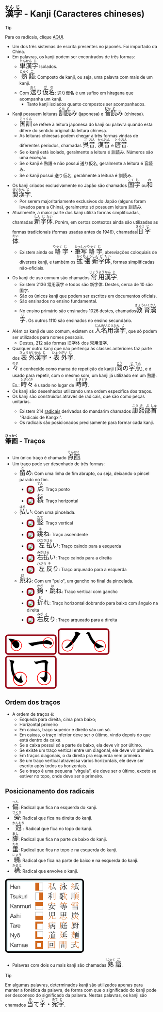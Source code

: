# <ruby>漢<rt>かん</rt>字<rt>じ</rt></ruby> - Kanji (Caracteres chineses)

> [!TIP]
> Para os radicais, clique [AQUI](radicais.md).

-   Um dos três sistemas de escrita presentes no japonês. Foi importado da China.
-   Em palavras, os kanji podem ser encontrados de três formas:
    -   <font size="5"><code><ruby>単<rt>たん</rt>漢<rt>かん</rt>字<rt>じ</rt></ruby></code></font> Isolados.
    -   <font size="5"><code><ruby>熟<rt>じゅく</rt>語<rt>ご</rt></ruby></code></font>: Composto de kanji, ou seja, uma palavra com mais de um kanji.
    -   Com <font size="5"><code><ruby>送<rt>おく</rt></ruby>り<ruby>仮<rt>が</rt>名<rt>な</rt></ruby></code></font>: 送り仮名 é um sufixo em hiragana que acompanha um kanji.
        -   Tanto kanji isolados quanto compostos ser acompanhados.
-   Kanji possuem leituras <font size="5"><code><ruby>訓<rt>くん</rt>読<rt>よ</rt></ruby>み</code></font> (japonesa) e <font size="5"><code><ruby>音<rt>おん</rt>読<rt>よ</rt></ruby>み</code></font> (chinesa).
    -   <font size="5"><code><ruby>国<rt>こっ</rt>訓<rt>くん</rt></ruby></code></font> se refere à leitura japonesa do kanji ou palavra quando esta difere do sentido original da leitura chinesa.
    -   As leituras chinesas podem chegar a três formas vindas de diferentes períodos, chamadas <font size="5"><code><ruby>呉<rt>ご</rt>音<rt>おん</rt></ruby></code></font>, <font size="5"><code><ruby>漢<rt>かん</rt>音<rt>おん</rt></ruby></code></font> e <font size="5"><code><ruby>唐<rt>とう</rt>音<rt>おん</rt></ruby></code></font>.
    -   Se o kanji está isolado, geralmente a leitura é 訓読み. Números são uma exceção.
    -   Se o kanji é 熟語 e não possui 送り仮名, geralmente a leitura é 音読み.
    -   Se o kanji possui 送り仮名, geralmente a leitura é 訓読み.
-   Os kanji criados exclusivamente no Japão são chamados <font size="5"><code><ruby>国<rt>こく</rt>字<rt>じ</rt></ruby></code></font> ou <font size="5"><code><ruby>和<rt>わ</rt>製<rt>せい</rt>漢<rt>かん</rt>字<rt>じ</rt></ruby></code></font>.
    -   Por serem majoritariamente exclusivos do Japão (alguns foram levados para a China), geralmente só possuem leitura 訓読み.
-   Atualmente, a maior parte dos kanji utiliza formas simplificadas, chamadas <font size="5"><code><ruby>新<rt>しん</rt>字<rt>じ</rt>体<rt>たい</rt></ruby></code></font>. Porém, em certos contextos ainda são utilizadas as formas tradicionais (formas usadas antes de 1946), chamadas <font size="5"><code><ruby>旧<rt>きゅう</rt>字<rt>じ</rt>体<rt>たい</rt></ruby></code></font>.
    -   Existem ainda os <font size="5"><code><ruby>略<rt>りゃく</rt>字<rt>じ</rt></ruby>・<ruby>筆<rt>ひっ</rt>写<rt>しゃ</rt>略<rt>りゃく</rt>字<rt>じ</rt></ruby></code></font>, abreviações coloquiais de diversos kanji, e também os <font size="5"><code><ruby>拡<rt>かく</rt>張<rt>ちょう</rt>新<rt>しん</rt>字<rt>じ</rt>体<rt>たい</rt></ruby></code></font>, formas simplificadas não-oficiais.
-   Os kanji de uso comum são chamados <font size="5"><code><ruby>常<rt>じょう</rt>用<rt>よう</rt>漢<rt>かん</rt>字<rt>じ</rt></ruby></code></font>.
    -   Existem 2136 常用漢字 e todos são 新字体. Destes, cerca de 10 são 国字.
    -   São os únicos kanji que podem ser escritos em documentos oficiais.
    -   São ensinados no ensino fundamental.
    -   No ensino primário são ensinados 1026 destes, chamados <font size="5"><code><ruby>教<rt>きょう</rt>育<rt>いく</rt>漢<rt>かん</rt>字<rt>じ</rt></ruby></code></font>. Os outros 1110 são ensinados no ensino secundário.
-   Além os kanji de uso comum, existem os <font size="5"><code><ruby>人<rt>じん</rt>名<rt>めい</rt>用<rt>よう</rt>漢<rt>かん</rt>字<rt>じ</rt></ruby></code></font>, que só podem ser utilizados para nomes pessoais.
    -   Destes, 212 são formas 旧字体 dos 常用漢字.
-   Qualquer outro kanji que não pertença às classes anteriores faz parte dos <font size="5"><code><ruby>表<rt>ひょう</rt>外<rt>がい</rt>漢<rt>かん</rt>字<rt>じ</rt></ruby>・<ruby>表<rt>ひょう</rt>外<rt>がい</rt>字<rt>じ</rt></ruby></code></font>.
-   <font size="5"><code><ruby>々<rt>のま</rt></ruby></code></font> é conhecido como marca de repetição de kanji (<font size="5"><code><ruby>同<rt>どう</rt></ruby>の<ruby>字<rt>じ</rt>点<rt>てん</rt></ruby></code></font>), e é usado para repetir, com o mesmo som, um kanji já utilizado em um 熟語. Ex.: <font size="5"><code><ruby>時<rt>とき</rt>々<rt>どき</rt></ruby></code></font> é usado no lugar de <font size="5"><code><ruby>時<rt>とき</rt>時<rt>どき</rt></ruby></code></font>.
-   Os kanji são desenhados utilizando uma ordem específica dos traços.
-   Os kanji são construídos através de radicais, que são como peças unitárias.
    -   Existem 214 [radicais](radicais.md) derivados do mandarim chamados <font size="5"><code><ruby>康<rt>こう</rt>熙<rt>き</rt>部<rt>ぶ</rt>首<rt>しゅ</rt></ruby></code></font> "Radicais de Kangxi".
    -   Os radicais são posicionados precisamente para formar cada kanji.

## <ruby>筆<rt>ひっ</rt>画<rt>かく</rt></ruby> - Traços

-   Um único traço é chamado <font size="5"><code><ruby>点<rt>てん</rt>画<rt>かく</rt></ruby></code></font>.
-   Um traço pode ser desenhado de três formas:
    -   <font size="5"><code><ruby>留<rt>と</rt></ruby>め</code></font>: Com uma linha de fim abrupto, ou seja, deixando o pincel parado no fim.
        -   <image src="../assets/images/ten.png" style="width:1.75rem; vertical-align: middle; margin-right: 0.5rem;background-color: #E8F9FD; border-radius: 10px; border: 5px #960018 solid;"></image><font size="5"><code><ruby>点<rt>てん</rt></ruby></code></font>: Traço ponto
        -   <image src="../assets/images/yoko.png" style="width:1.75rem; vertical-align: middle; margin-right: 0.5rem;background-color: #E8F9FD; border-radius: 10px; border: 5px #960018 solid;"></image><font size="5"><code><ruby>横<rt>よこ</rt></ruby></code></font>: Traço horizontal
    -   <font size="5"><code><ruby>払<rt>はら</rt></ruby>い</code></font>: Com uma pincelada.
        -   <image src="../assets/images/tate.png" style="width:1.75rem; vertical-align: middle; margin-right: 0.5rem;background-color: #E8F9FD; border-radius: 10px; border: 5px #960018 solid;"></image><font size="5"><code><ruby>竪<rt>たて</rt></ruby></code></font>: Traço vertical
        -   <image src="../assets/images/hane-stroke.png" style="width:1.75rem; vertical-align: middle; margin-right: 0.5rem;background-color: #E8F9FD; border-radius: 10px; border: 5px #960018 solid;"></image><font size="5"><code><ruby>跳<rt>は</rt></ruby>ね</code></font>: Traço ascendente
        -   <image src="../assets/images/hidari-harai.png" style="width:1.75rem; vertical-align: middle; margin-right: 0.5rem;background-color: #E8F9FD; border-radius: 10px; border: 5px #960018 solid;"></image><font size="5"><code><ruby>左<rt>ひだり</rt>払<rt>はら</rt>い</ruby></code></font>: Traço caindo para a esquerda
        -   <image src="../assets/images/migi-harai.png" style="width:1.75rem; vertical-align: middle; margin-right: 0.5rem;background-color: #E8F9FD; border-radius: 10px; border: 5px #960018 solid;"></image><font size="5"><code><ruby>右<rt>みぎ</rt>払<rt>はら</rt>い</ruby></code></font>: Traço caindo para a direita
        -   <image src="../assets/images/hidari-sori.png" style="width:1.75rem; vertical-align: middle; margin-right: 0.5rem;background-color: #E8F9FD; border-radius: 10px; border: 5px #960018 solid;"></image><font size="5"><code><ruby>左<rt>ひだり</rt>反<rt>そ</rt></ruby>り</code></font>: Traço arqueado para a esquerda
    -   <font size="5"><code><ruby>跳<rt>は</rt></ruby>ね</code></font>: Com um "pulo", um gancho no final da pincelada.
        -   <image src="../assets/images/kagi.png" style="width:1.75rem; vertical-align: middle; margin-right: 0.5rem;background-color: #E8F9FD; border-radius: 10px; border: 5px #960018 solid;"></image><font size="5"><code><ruby>鉤<rt>かぎ</rt></ruby>・<ruby>跳<rt>は</rt></ruby>ね</code></font>: Traço vertical com gancho
        -   <image src="../assets/images/ore.png" style="width:1.75rem; vertical-align: middle; margin-right: 0.5rem;background-color: #E8F9FD; border-radius: 10px; border: 5px #960018 solid;"></image><font size="5"><code><ruby>折<rt>お</rt></ruby>れ</code></font>: Traço horizontal dobrando para baixo com ângulo na direita
        -   <image src="../assets/images/migi-sori.png" style="width:1.75rem; vertical-align: middle; margin-right: 0.5rem;background-color: #E8F9FD; border-radius: 10px; border: 5px #960018 solid;"></image><font size="5"><code><ruby>右<rt>みぎ</rt>反<rt>そ</rt></ruby>り</code></font>: Traço arqueado para a direita

<p>
<img src="../assets/images/tome.png" alt="留め" style="width:10rem; background-color: #E8F9FD; border-radius: 10px; border: 5px #960018 solid;
"/>
<img src="../assets/images/harai.png" alt="払い" style="width:10rem; background-color: #E8F9FD; border-radius: 10px; border: 5px #960018 solid;
"/>
<img src="../assets/images/hane.png" alt="跳ね" style="width:10rem; background-color: #E8F9FD; border-radius: 10px; border: 5px #960018 solid;
"/>
</p>

## Ordem dos traços

-   A ordem de traços é:
    -   Esqueda para direita, cima para baixo;
    -   Horizontal primeiro
    -   Em caixas, traço superior e direito são um só.
    -   Em caixas, o traço inferior deve ser o último, vindo depois do que está dentro da caixa.
    -   Se a caixa possui só a parte de baixo, ela deve vir por último.
    -   Se existe um traço vertical entre um diagonal, ele deve vir primeiro.
    -   Em traços diagonais, o da direita pra esquerda vem primeiro.
    -   Se um traço vertical atravessa vários horizontais, ele deve ser escrito após todos os horizontais.
    -   Se o traço é uma pequena "vírgula", ele deve ser o último, exceto se estiver no topo, onde deve ser o primeiro.

## Posicionamento dos radicais

-   <font size="5"><code><ruby>偏<rt>へん</rt></ruby></code></font>: Radical que fica na esquerda do kanji.
-   <font size="5"><code><ruby>旁<rt>つくり</rt></ruby></code></font>: Radical que fica na direita do kanji.
-   <font size="5"><code><ruby>冠<rt>かんむり</rt></ruby></code></font>: Radical que fica no topo do kanji.
-   <font size="5"><code><ruby>脚<rt>あし</rt></ruby></code></font>: Radical que fica na parte de baixo do kanji.
-   <font size="5"><code><ruby>垂<rt>たれ</rt></ruby></code></font>: Radical que fica no topo e na esquerda do kanji.
-   <font size="5"><code><ruby>繞<rt>にょう</rt></ruby></code></font>: Radical que fica na parte de baixo e na esquerda do kanji.
-   <font size="5"><code><ruby>構<rt>かまえ</rt></ruby></code></font>: Radical que envolve o kanji.

<img src="../assets/images/bushu.png" alt="Classificação gramatical" style="width:15rem; background-color: #E8F9FD; border-radius: 10px; padding: 5px;border: 5px black solid;
"/>

-   Palavras com dois ou mais kanji são chamadas <font size="5"><code><ruby>熟<rt>じゅく</rt>語<rt>ご</rt></ruby></code></font>.

> [!TIP]
> Em algumas palavras, determinados kanji são utilizados apenas para manter a fonética da palavra, de forma com que o significado do kanji pode ser desconexo do significado da palavra. Nestas palavras, os kanji são chamados <font size="5"><code><ruby>当<rt>あ</rt></ruby>て<ruby>字<rt>じ</rt></ruby>・<ruby>宛<rt>あて</rt>字<rt>じ</rt></ruby></code></font>.
